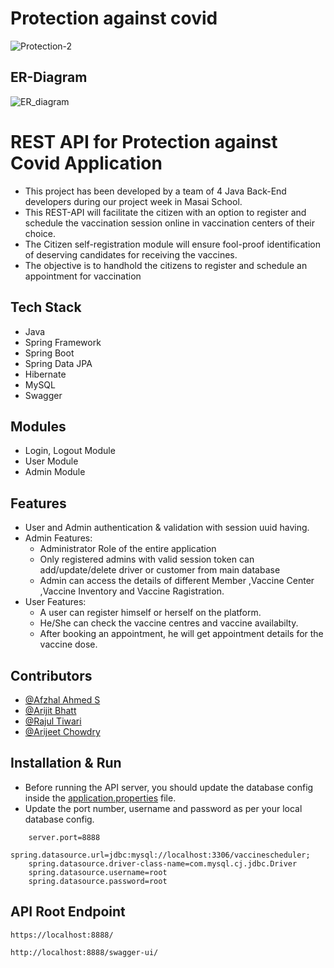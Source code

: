 # Protection against covid

![Protection-2](https://user-images.githubusercontent.com/96117548/208431098-17156c27-d8d5-4996-ad20-b922dabdc5af.jpg)


## ER-Diagram
![ER_diagram](https://user-images.githubusercontent.com/96117548/208404656-8473c0c5-da53-4021-99b8-c7cc8829658f.jpg)

# REST API for Protection against Covid Application

* This project has been developed by a team of 4 Java Back-End developers during our project week in Masai School. 
* This REST-API will facilitate the citizen with an option to register and schedule the vaccination session online in vaccination centers of their choice.
* The Citizen self-registration module will ensure fool-proof identification of deserving candidates for receiving the vaccines.
* The objective is to handhold the citizens to register and schedule an appointment for vaccination

## Tech Stack

* Java
* Spring Framework
* Spring Boot
* Spring Data JPA
* Hibernate
* MySQL
* Swagger

## Modules

* Login, Logout Module
* User Module
* Admin Module

## Features

* User and Admin authentication & validation with session uuid having.
* Admin Features:
    * Administrator Role of the entire application
    * Only registered admins with valid session token can add/update/delete driver or customer from main database
    * Admin can access the details of different Member ,Vaccine Center ,Vaccine Inventory and Vaccine Ragistration.
* User Features:
    * A user can register himself or herself on the platform.
    * He/She can check the vaccine centres and vaccine availabilty.
    * After booking an appointment, he will get appointment details for the vaccine dose.    


## Contributors

* [@Afzhal Ahmed S](https://github.com/Afzhal-ahmed-s)
* [@Arijit Bhatt](https://github.com/ARIJIT321)
* [@Rajul Tiwari](https://github.com/Rajul-Tiwari)
* [@Arijeet Chowdry](https://github.com/arijeet8008)


## Installation & Run

* Before running the API server, you should update the database config inside the [application.properties](https://github.com/suraj-996/lying-powder-9405/blob/main/Covid-19-VaccineScheduler/src/main/resources/application.properties) file. 
* Update the port number, username and password as per your local database config.

```
    server.port=8888
    spring.datasource.url=jdbc:mysql://localhost:3306/vaccinescheduler;
    spring.datasource.driver-class-name=com.mysql.cj.jdbc.Driver
    spring.datasource.username=root
    spring.datasource.password=root
```

## API Root Endpoint

`https://localhost:8888/`

`http://localhost:8888/swagger-ui/`

